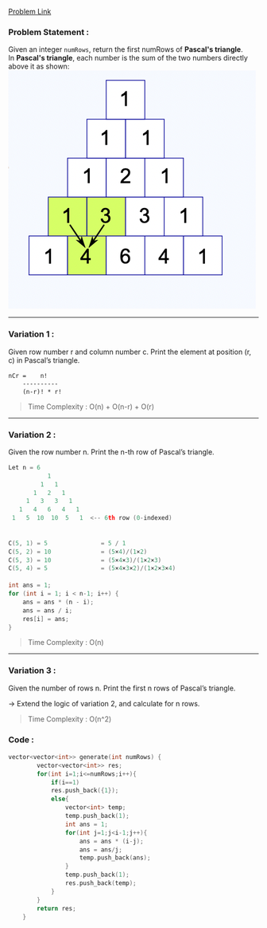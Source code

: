 
[Problem Link](https://leetcode.com/problems/pascals-triangle/description/)

### Problem Statement : 
Given an integer `numRows`, return the first numRows of **Pascal's triangle**.
<br/>
In **Pascal's triangle**, each number is the sum of the two numbers directly above it as shown:
![img](../Images/img2.png)

---
### Variation 1 :
Given row number r and column number c. Print the element at position (r, c) in Pascal’s triangle.

```
nCr =    n!
	----------
	(n-r)! * r!
```

> Time Complexity : O(n) + O(n-r) + O(r)

---

### Variation 2 :
Given the row number n. Print the n-th row of Pascal’s triangle.


``` cpp
Let n = 6
           1
         1   1
       1   2   1
     1   3   3   1
   1   4   6   4   1
 1   5  10  10  5   1  <-- 6th row (0-indexed)


C(5, 1) = 5               = 5 / 1
C(5, 2) = 10              = (5×4)/(1×2)
C(5, 3) = 10              = (5×4×3)/(1×2×3)
C(5, 4) = 5               = (5×4×3×2)/(1×2×3×4)

int ans = 1;
for (int i = 1; i < n-1; i++) {
    ans = ans * (n - i);
    ans = ans / i;
    res[i] = ans;
}


```

> Time Complexity : O(n)

---
### Variation 3 : 

Given the number of rows n. Print the first n rows of Pascal’s triangle.

-> Extend the logic of variation 2, and calculate for n rows.

> Time Complexity : O(n^2)


### Code :
```cpp
vector<vector<int>> generate(int numRows) {
        vector<vector<int>> res;
        for(int i=1;i<=numRows;i++){
            if(i==1)
            res.push_back({1});
            else{
                vector<int> temp;
                temp.push_back(1);
                int ans = 1;
                for(int j=1;j<i-1;j++){
                    ans = ans * (i-j);
                    ans = ans/j;
                    temp.push_back(ans);
                }
                temp.push_back(1);
                res.push_back(temp);
            }
        }
        return res;
    }
```